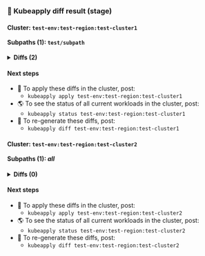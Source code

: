 ### 🔬 Kubeapply diff result (stage)

#### Cluster: `test-env:test-region:test-cluster1`<br/><br/>Subpaths (1): `test/subpath`

<details>
<summary><b>Diffs (2)</b></summary>
<p>


```diff
something
--- file1
+++ file2
+ diff1
- diff2

--- file3
+++ file4
+ diff1
- diff2
```


</p>
</details>

#### Next steps

- 🤖 To apply these diffs in the cluster, post:
    - `kubeapply apply test-env:test-region:test-cluster1`
- 🌎 To see the status of all current workloads in the cluster, post:
    - `kubeapply status test-env:test-region:test-cluster1`
- 🔬 To re-generate these diffs, post:
    - `kubeapply diff test-env:test-region:test-cluster1`

#### Cluster: `test-env:test-region:test-cluster2`<br/><br/>Subpaths (1): *all*

<details>
<summary><b>Diffs (0)</b></summary>
<p>


```
No diffs found.
```


</p>
</details>

#### Next steps

- 🤖 To apply these diffs in the cluster, post:
    - `kubeapply apply test-env:test-region:test-cluster2`
- 🌎 To see the status of all current workloads in the cluster, post:
    - `kubeapply status test-env:test-region:test-cluster2`
- 🔬 To re-generate these diffs, post:
    - `kubeapply diff test-env:test-region:test-cluster2`